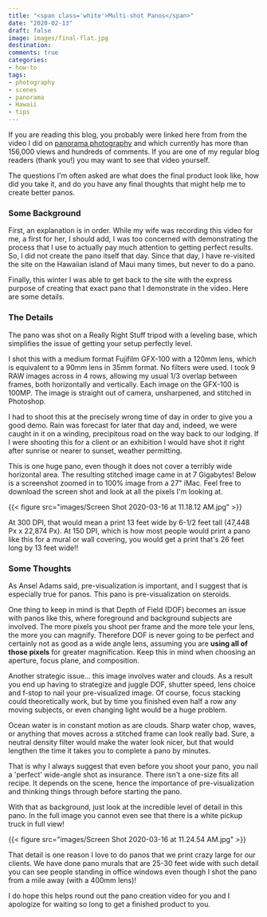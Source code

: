 ```yaml
---
title: "<span class='white'>Multi-shot Panos</span>"
date: "2020-02-13"
draft: false
image: images/final-flat.jpg
destination:
comments: true
categories: 
- how-to
tags:
- photography
- scenes
- panorama
- Hawaii
- tips
---
```


If you are reading this blog, you probably were linked here from from the video I did on [panorama photography](https://www.youtube.com/watch?v=edgmob9gtQ4&t=6s) and which currently has more than 156,000 views and hundreds of comments. If you are one of my regular blog readers (thank you!) you may want to see that video yourself. 
 
The questions I'm often asked are what does the final product look like, how did you take it, and do you have any final thoughts that might help me to create better panos.
 
### Some Background
 
First, an explanation is in order. While my wife was recording this video for me, a first for her, I should add, I was too concerned with demonstrating the process that I use to actually pay much attention to getting perfect results. So, I did not create the pano itself that day. Since that day, I have re-visited the site on the Hawaiian island of Maui many times, but never to do a pano. 
 
Finally, this winter I was able to get back to the site with the express purpose of creating that exact pano that I demonstrate in the video. Here are some details.
 
### The Details
 
The pano was shot on a Really Right Stuff tripod with a leveling base, which simplifies the issue of getting your setup perfectly level. 
 
I shot this with a medium format Fujifilm GFX-100 with a 120mm lens, which is equivalent to a 90mm lens in 35mm format. No filters were used. I took 9 RAW images across in 4 rows, allowing my usual 1/3 overlap between frames, both horizontally and vertically. Each image on the GFX-100 is 100MP. The image is straight out of camera, unsharpened, and stitched in Photoshop. 
 
I had to shoot this at the precisely wrong time of day in order to give you a good demo. Rain was forecast for later that day and, indeed, we were caught in it on a winding, precipitous road on the way back to our lodging. If I were shooting this for a client or an exhibition I would have shot it right after sunrise or nearer to sunset, weather permitting. 
 
This is one huge pano, even though it does not cover a terribly wide horizontal area. The resulting stitched image came in at 7 Gigabytes! Below is a screenshot zoomed in to 100% image from a 27" iMac. Feel free to download the screen shot and look at all the pixels I'm looking at.

{{< figure src="images/Screen Shot 2020-03-16 at 11.18.12 AM.jpg" >}}
 
At 300 DPI, that would mean a print 13 feet wide by 6-1/2 feet tall (47,448 Px x 22,874 Px). At 150 DPI, which is how most people would print a pano like this for a mural or wall covering, you would get a print that's 26 feet long by 13 feet wide!! 
 
 
### Some Thoughts
 
As Ansel Adams said, pre-visualization is important, and I suggest that is especially true for panos. This pano is pre-visualization on steroids. 
 
One thing to keep in mind is that Depth of Field (DOF) becomes an issue with panos like this, where foreground and background subjects are involved. The more pixels you shoot per frame and the more tele your lens, the more you can magnify. Therefore DOF is never going to be perfect and certainly not as good as a wide angle lens, assuming you are **using all of those pixels** for greater magnification. Keep this in mind when choosing an aperture, focus plane, and composition. 
 
Another strategic issue... this image involves water and clouds. As a result you end up having to strategize and juggle DOF, shutter speed, lens choice and f-stop to nail your pre-visualized image. Of course, focus stacking could theoretically work, but by time you finished even half a row any moving subjects, or even changing light would be a huge problem.
 
Ocean water is in constant motion as are clouds. Sharp water chop, waves, or anything that moves across a stitched frame can look really bad. Sure, a neutral density filter would make the water look nicer, but that would lengthen the time it takes you to complete a pano by minutes.
  
That is why I always suggest that even before you shoot your pano, you nail a 'perfect' wide-angle shot as insurance. There isn't a one-size fits all recipe. It depends on the scene, hence the importance of pre-visualization and thinking things through before starting the pano.
 
With that as background, just look at the incredible level of detail in this pano. In the full image you cannot even see that there is a white pickup truck in full view! 
 
{{< figure src="images/Screen Shot 2020-03-16 at 11.24.54 AM.jpg" >}}
 
That detail is one reason I love to do panos that we print crazy large for our clients. We have done pano murals that are 25-30 feet wide with such detail you can see people standing in office windows even though I shot the pano from a mile away (with a 400mm lens)! 
 
I do hope this helps round out the pano creation video for you and I apologize for waiting so long to get a finished product to you. 
 